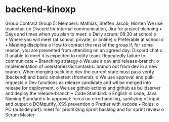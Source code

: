 # backend-kinoxp
Group Contract Group 5:
Members:
Mathias, Steffen Jacob, Morten
We use teamchat on Discord for internal communication, Jira for project planning
•	Days and times when you plan to meet:
o	Daily scrum: 08:30 at school
o	
•	Where you will meet (at school,  private, or online)
o	Preferable at school 
o	
•	Meeting discipline
o	How to contact the rest of the group if, for some reason, you are prevented from attending on an agreed day: Discord chat
o	If unable to meet it is expected to notify team. Repeatedly failure to communicate 
•	Branching strategy
o	We use a dev and release-branch;
o	Implementation of userstories/Scrumtasks: branch out from dev in a new branch. When merging back into dev the current state must pass verify (backend) and basic smoketest (frontend). 
o	We use approval and pull-requests
o	Dev functions as release candidate and wil be merged into release for deployment.
o	We use github actions and github as buildserver and deploy the release-branch
•	Code Standard:
o	English in code, Java Naming Standard
o	In approval: focus on errorhandling, sanitizing of input and output
o	DOMpurify, XSS prevention
o	Prettier with vscode
•	Roles:
o	PO (outside part): meet for prioritizing sprint backlog and for sprint review
o	Scrum Master: 
